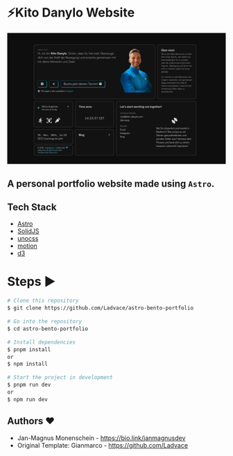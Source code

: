 # ⚡️Kito Danylo Website

![kit-danylo-website | Bento-like Personal Porfolio Template](public/preview.png)

## A personal portfolio website made using `Astro`.

## Tech Stack

- [Astro](https://astro.build)
- [SolidJS](https://www.solidjs.com)
- [unocss](https://unocss.dev/)
- [motion](https://motion.dev/)
- [d3](https://d3js.org/)

# Steps ▶️

```bash
# Clone this repository
$ git clone https://github.com/Ladvace/astro-bento-portfolio
```

```bash
# Go into the repository
$ cd astro-bento-portfolio
```

```bash
# Install dependencies
$ pnpm install
or
$ npm install
```

```bash
# Start the project in development
$ pnpm run dev
or
$ npm run dev
```

## Authors ❤️

- Jan-Magnus Monenschein - https://bio.link/janmagnusdev
- Original Template: Gianmarco - https://github.com/Ladvace
